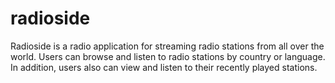 # radioside
Radioside is a radio application for streaming radio stations from all over the world. Users can browse and listen to radio stations by country or language. In addition, users also can view and listen to their recently played stations.
